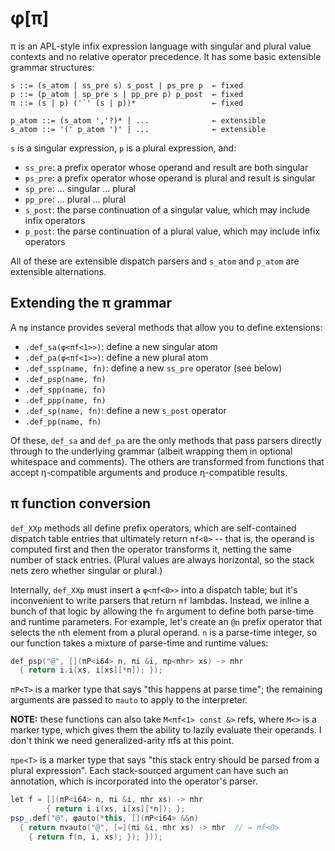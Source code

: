 # φ[π]
π is an APL-style infix expression language with singular and plural value contexts and no relative operator precedence. It has some basic extensible grammar structures:

```
s ::= (s_atom | ss_pre s) s_post | ps_pre p  ← fixed
p ::= (p_atom | sp_pre s | pp_pre p) p_post  ← fixed
π ::= (s | p) ('`' (s | p))*                 ← fixed

p_atom ::= (s_atom ','?)* | ...              ← extensible
s_atom ::= '(' p_atom ')' | ...              ← extensible

```

`s` is a singular expression, `p` is a plural expression, and:

+ `ss_pre`: a prefix operator whose operand and result are both singular
+ `ps_pre`: a prefix operator whose operand is plural and result is singular
+ `sp_pre`: ... singular ... plural
+ `pp_pre`: ... plural ... plural
+ `s_post`: the parse continuation of a singular value, which may include infix operators
+ `p_post`: the parse continuation of a plural value, which may include infix operators

All of these are extensible dispatch parsers and `s_atom` and `p_atom` are extensible alternations.


## Extending the π grammar
A `πφ` instance provides several methods that allow you to define extensions:

+ `.def_sa(φ<πf<1>>)`: define a new singular atom
+ `.def_pa(φ<πf<1>>)`: define a new plural atom
+ `.def_ssp(name, fn)`: define a new `ss_pre` operator (see below)
+ `.def_psp(name, fn)`
+ `.def_spp(name, fn)`
+ `.def_ppp(name, fn)`
+ `.def_sp(name, fn)`: define a new `s_post` operator
+ `.def_pp(name, fn)`

Of these, `def_sa` and `def_pa` are the only methods that pass parsers directly through to the underlying grammar (albeit wrapping them in optional whitespace and comments). The others are transformed from functions that accept η-compatible arguments and produce η-compatible results.


## π function conversion
`def_XXp` methods all define prefix operators, which are self-contained dispatch table entries that ultimately return `πf<0>` -- that is, the operand is computed first and then the operator transforms it, netting the same number of stack entries. (Plural values are always horizontal, so the stack nets zero whether singular or plural.)

Internally, `def_XXp` must insert a `φ<πf<0>>` into a dispatch table; but it's inconvenient to write parsers that return `πf` lambdas. Instead, we inline a bunch of that logic by allowing the `fn` argument to define both parse-time and runtime parameters. For example, let's create an `@n` prefix operator that selects the `n`th element from a plural operand. `n` is a parse-time integer, so our function takes a mixture of parse-time and runtime values:

```cpp
def_psp("@", [](πP<i64> n, πi &i, πp<πhr> xs) -> πhr
  { return i.i(xs, i[xs][*n]); });
```

`πP<T>` is a marker type that says "this happens at parse time"; the remaining arguments are passed to `πauto` to apply to the interpreter.

**NOTE:** these functions can also take `M<πf<1> const &>` refs, where `M<>` is a marker type, which gives them the ability to lazily evaluate their operands. I don't think we need generalized-arity πfs at this point.

`πpe<T>` is a marker type that says "this stack entry should be parsed from a plural expression". Each stack-sourced argument can have such an annotation, which is incorporated into the operator's parser.

```cpp
let f = [](πP<i64> n, πi &i, πhr xs) -> πhr
        { return i.i(xs, i[xs][*n]); };
psp_.def("@", φauto(*this, [](πP<i64> &&n)
  { return πvauto("@", [=](πi &i, πhr xs) -> πhr  // → πf<0>
    { return f(n, i, xs); }); }));
```
